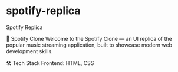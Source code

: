 # spotify-replica
Spotify Replica

🎵 Spotify Clone
Welcome to the Spotify Clone — an UI replica of the popular music streaming application, built to showcase modern web development skills.


🛠️ Tech Stack
Frontend: HTML, CSS
